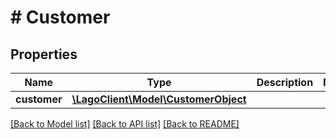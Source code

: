 # # Customer

## Properties

Name | Type | Description | Notes
------------ | ------------- | ------------- | -------------
**customer** | [**\LagoClient\Model\CustomerObject**](CustomerObject.md) |  |

[[Back to Model list]](../../README.md#models) [[Back to API list]](../../README.md#endpoints) [[Back to README]](../../README.md)
